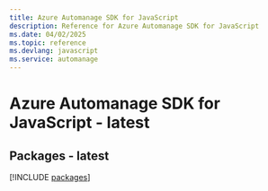 ```yaml
---
title: Azure Automanage SDK for JavaScript
description: Reference for Azure Automanage SDK for JavaScript
ms.date: 04/02/2025
ms.topic: reference
ms.devlang: javascript
ms.service: automanage
---
```

# Azure Automanage SDK for JavaScript - latest
## Packages - latest
[!INCLUDE [packages](automanage-index.md)]